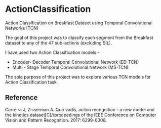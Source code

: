 # ActionClassification
Action Classification on Breakfast Dataset using Temporal Convolutional Networks (TCN)

The goal of this project was to classify each segment from the Breakfast dataset to any of the 47 sub-actions (excluding SIL). 

I have used two Action Classification models - 
* Encoder- Decoder Temporal Convolutional Network (ED-TCN)
* Multi - Stage Temporal Convolutional Network (MS-TCN)


The sole purpose of this project was to explore various TCN models for Action Classification task. 


## Reference

Carreira J, Zisserman A. Quo vadis, action recognition - a new model and the kinetics dataset[C]//proceedings of the IEEE Conference on Computer Vision and Pattern Recognition. 2017: 6299-6308.
